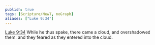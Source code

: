 ```yaml
---
publish: true
tags: [Scripture/NewT, noGraph]
aliases: ["Luke 9:34"]
---
```

[Luke 9:34](https://churchofjesuschrist.org/study/scriptures/nt/luke/9?lang=eng&id=p34#p34) While he thus spake, there came a cloud, and overshadowed them: and they feared as they entered into the cloud.
